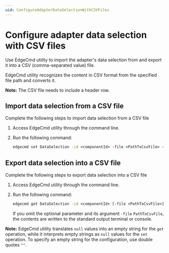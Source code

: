 ```yaml
---
uid: ConfigureAdapterDataSelectionWithCSVFiles
---
```


# Configure adapter data selection with CSV files

Use EdgeCmd utility to import the adapter's data selection from and export it into a CSV (comma-separated value) file.

EdgeCmd utility recognizes the content in CSV format from the specified file path and converts it.

**Note:** The CSV file needs to include a header row.

## Import data selection from a CSV file

Complete the following steps to import data selection from a CSV file

1. Access EdgeCmd utility through the command line.
2. Run the following command:

    ```cmd
    edgecmd set DataSelection -id <componentId> -file <PathToCsvFile> -csv
    ```

## Export data selection into a CSV file

Complete the following steps to export data selection into a CSV file

1. Access EdgeCmd utility through the command line.
2. Run the following command:

    ```cmd
    edgecmd get DataSelection -id <componentId> [-file <PathToCsvFile>] -csv
    ```

    If you omit the optional parameter and its argument `-file` `PathToCsvFile`, the contents are written to the standard output terminal or console.

**Note:** EdgeCmd utility translates `null` values into an empty string for the `get` operation, while it interprets empty strings as `null` values for the `set` operation. To specify an empty string for the configuration, use double quotes `""`.
